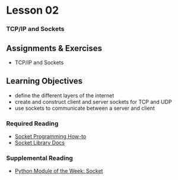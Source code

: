 # Lesson 02
### TCP/IP and Sockets

## Assignments & Exercises
* TCP/IP and Sockets

## Learning Objectives
* define the different layers of the internet
* create and construct client and server sockets for TCP and UDP
* use sockets to communicate between a server and client

### Required Reading
* [Socket Programming How-to](https://docs.python.org/3.6/howto/sockets.html)
* [Socket Library Docs](https://docs.python.org/3.6/library/socket.html)

### Supplemental Reading
* [Python Module of the Week: Socket](https://pymotw.com/3/socket/)
